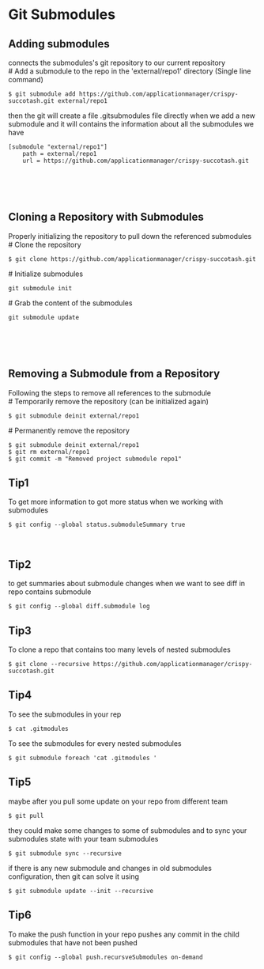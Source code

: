 # Git Submodules
## Adding submodules
connects the submodules's git repository to our current repository<br>
\# Add a submodule to the repo in the 'external/repo1' directory (Single line command)
```
$ git submodule add https://github.com/applicationmanager/crispy-succotash.git external/repo1                                             
```
then the git will create a file .gitsubmodules file directly when we add a new submodule and it will contains the information about all the submodules we have
```
[submodule "external/repo1"]
	path = external/repo1
	url = https://github.com/applicationmanager/crispy-succotash.git          
```
<br><br><br>
## Cloning a Repository with Submodules
Properly initializing the repository to pull down the referenced submodules<br>
\# Clone the repository
```
$ git clone https://github.com/applicationmanager/crispy-succotash.git                                            
```
\# Initialize submodules
```
git submodule init   
```
\# Grab the content of the submodules
```
git submodule update   
```
<br><br><br>
## Removing a Submodule from a Repository
Following the steps to remove all references to the submodule<br>
\# Temporarily remove the repository (can be initialized again)
```
$ git submodule deinit external/repo1                                          
```
\# Permanently remove the repository
```
$ git submodule deinit external/repo1    
$ git rm external/repo1   
$ git commit -m "Removed project submodule repo1" 
```


## Tip1 
To get more information to got more status when we working with submodules
```
$ git config --global status.submoduleSummary true                                        
```
<br>

## Tip2
to get summaries about submodule changes when we want to see diff in repo contains submodule
```
$ git config --global diff.submodule log                                        
```

## Tip3
To clone a repo that contains too many levels of nested submodules
```
$ git clone --recursive https://github.com/applicationmanager/crispy-succotash.git                              
```
## Tip4
To see the submodules in your rep
```
$ cat .gitmodules                              
```
To see the submodules for every nested submodules
```
$ git submodule foreach 'cat .gitmodules '                          
```

## Tip5
maybe after you pull some update on your repo from different team
```
$ git pull                             
```
they could make some changes to some of submodules and to sync your submodules state with your team submodules 
```
$ git submodule sync --recursive                             
```
if there is any new submodule and changes in old submodules configuration, then git can solve it using
```
$ git submodule update --init --recursive                           
```
## Tip6
To make the push function in your repo pushes any commit in the child submodules that have not been pushed
```
$ git config --global push.recursveSubmodules on-demand                          
```

